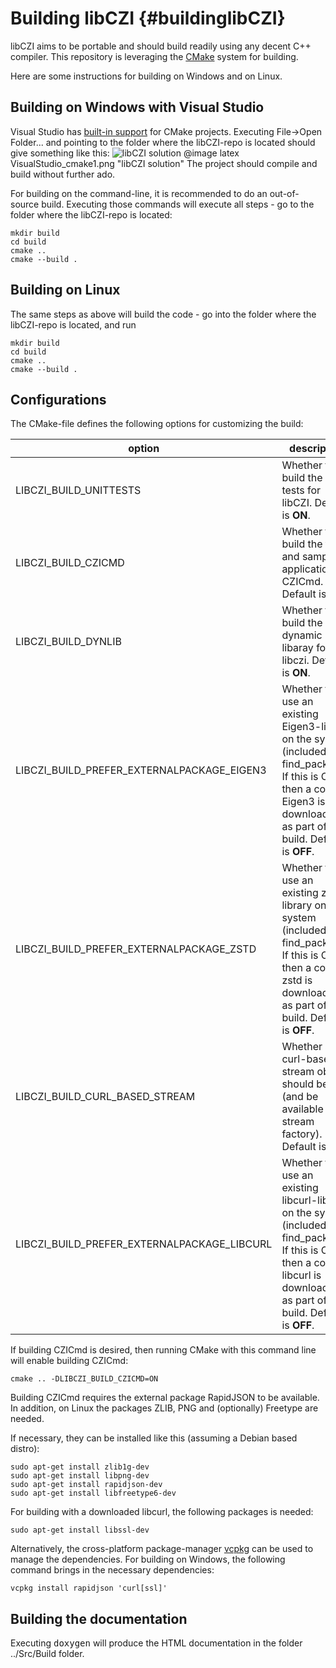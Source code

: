 Building libCZI                 {#buildinglibCZI}
===============

libCZI aims to be portable and should build readily using any decent C++ compiler. This repository is leveraging the [CMake](https://cmake.org/) system for building.

Here are some instructions for building on Windows and on Linux.



Building on Windows with Visual Studio
--------------------------------------

Visual Studio has [built-in support](https://docs.microsoft.com/en-us/cpp/build/cmake-projects-in-visual-studio?view=msvc-160) for CMake projects. Executing File->Open Folder... and pointing to the folder where the libCZI-repo is located should give something like this:
![libCZI solution](Images/VisualStudio_cmake1.png "libCZI solution")
@image latex VisualStudio_cmake1.png "libCZI solution"
The project should compile and build without further ado.

For building on the command-line, it is recommended to do an out-of-source build. Executing those commands will execute all steps - go to the folder where the libCZI-repo is located:

    mkdir build
    cd build
    cmake ..
    cmake --build .

Building on Linux
-----------------

The same steps as above will build the code - go into the folder where the libCZI-repo is located, and run

    mkdir build
    cd build
    cmake ..
    cmake --build .


Configurations
--------------

The CMake-file defines the following options for customizing the build:

option                                     | description
-------------------------------------------|------------
LIBCZI_BUILD_UNITTESTS                     | Whether to build the unit-tests for libCZI. Default is **ON**.
LIBCZI_BUILD_CZICMD                        | Whether to build the test- and sample-application CZICmd. Default is **OFF**.
LIBCZI_BUILD_DYNLIB                        | Whether to build the dynamic link libaray for libczi. Default is **ON**.
LIBCZI_BUILD_PREFER_EXTERNALPACKAGE_EIGEN3 | Whether to use an existing Eigen3-library on the system (included via find_package). If this is OFF, then a copy of Eigen3 is downloaded as part of the build. Default is **OFF**.
LIBCZI_BUILD_PREFER_EXTERNALPACKAGE_ZSTD   | Whether to use an existing zstd-library on the system (included via find_package). If this is OFF, then a copy of zstd is downloaded as part of the build. Default is **OFF**.
LIBCZI_BUILD_CURL_BASED_STREAM             | Whether a curl-based stream object should be built (and be available in the stream factory). Default is **OFF**.
LIBCZI_BUILD_PREFER_EXTERNALPACKAGE_LIBCURL| Whether to use an existing libcurl-library on the system (included via find_package). If this is OFF, then a copy of libcurl is downloaded as part of the build. Default is **OFF**.

If building CZICmd is desired, then running CMake with this command line will enable building CZICmd:
    
    cmake .. -DLIBCZI_BUILD_CZICMD=ON

Building CZICmd requires the external package RapidJSON to be available. In addition, on Linux the packages ZLIB, PNG and (optionally) Freetype are needed.

If necessary, they can be installed like this (assuming a Debian based distro):

    sudo apt-get install zlib1g-dev
    sudo apt-get install libpng-dev
    sudo apt-get install rapidjson-dev
    sudo apt-get install libfreetype6-dev

For building with a downloaded libcurl, the following packages is needed:

    sudo apt-get install libssl-dev

Alternatively, the cross-platform package-manager [vcpkg](https://vcpkg.io/en/) can be used to manage the dependencies. For building on Windows,
the following command brings in the necessary dependencies:

    vcpkg install rapidjson 'curl[ssl]'


Building the documentation
--------------------------

Executing <tt>doxygen</tt> will produce the HTML documentation in the folder ../Src/Build folder.

